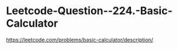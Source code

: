 # Leetcode-Question--224.-Basic-Calculator
https://leetcode.com/problems/basic-calculator/description/
